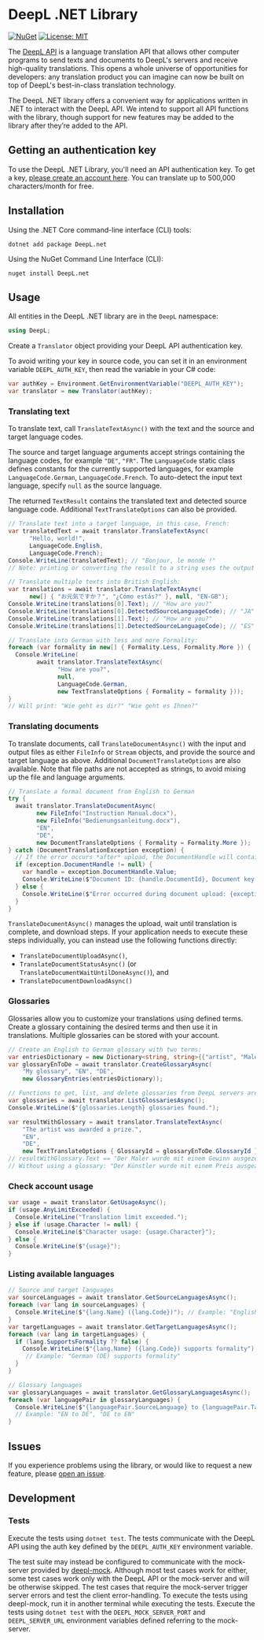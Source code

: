 # DeepL .NET Library

[![NuGet](https://img.shields.io/nuget/v/deepl.net.svg)](https://www.nuget.org/packages/DeepL.net/)
[![License: MIT](https://img.shields.io/badge/license-MIT-blueviolet.svg)](https://github.com/DeepLcom/deepl-dotnet/blob/main/LICENSE)

The [DeepL API](https://www.deepl.com/docs-api?utm_source=github&utm_medium=github-dotnet-readme) is a language
translation API that allows other computer programs to send texts and documents to DeepL's servers and receive
high-quality translations. This opens a whole universe of opportunities for developers: any translation product you can
imagine can now be built on top of DeepL's best-in-class translation technology.

The DeepL .NET library offers a convenient way for applications written in .NET to interact with the DeepL API. We
intend to support all API functions with the library, though support for new features may be added to the library after
they’re added to the API.

## Getting an authentication key

To use the DeepL .NET Library, you'll need an API authentication key. To get a key,
[please create an account here](https://www.deepl.com/pro?utm_source=github&utm_medium=github-dotnet-readme#developer).
You can translate up to 500,000 characters/month for free.

## Installation

Using the .NET Core command-line interface (CLI) tools:

```
dotnet add package DeepL.net
```

Using the NuGet Command Line Interface (CLI):

```
nuget install DeepL.net
```

## Usage

All entities in the DeepL .NET library are in the `DeepL` namespace:

```c#
using DeepL;
```

Create a `Translator` object providing your DeepL API authentication key.

To avoid writing your key in source code, you can set it in an environment variable `DEEPL_AUTH_KEY`, then read the
variable in your C# code:

```c#
var authKey = Environment.GetEnvironmentVariable("DEEPL_AUTH_KEY");
var translator = new Translator(authKey);
```

### Translating text

To translate text, call `TranslateTextAsync()` with the text and the source and target language codes.

The source and target language arguments accept strings containing the language codes, for example `"DE"`, `"FR"`.
The `LanguageCode` static class defines constants for the currently supported languages, for example
`LanguageCode.German`, `LanguageCode.French`. To auto-detect the input text language, specify `null` as the source
language.

The returned `TextResult` contains the translated text and detected source language code.
Additional `TextTranslateOptions` can also be provided.

```c#
// Translate text into a target language, in this case, French:
var translatedText = await translator.TranslateTextAsync(
      "Hello, world!",
      LanguageCode.English,
      LanguageCode.French);
Console.WriteLine(translatedText); // "Bonjour, le monde !"
// Note: printing or converting the result to a string uses the output text.

// Translate multiple texts into British English:
var translations = await translator.TranslateTextAsync(
      new[] { "お元気ですか？", "¿Cómo estás?" }, null, "EN-GB");
Console.WriteLine(translations[0].Text); // "How are you?"
Console.WriteLine(translations[0].DetectedSourceLanguageCode); // "JA"
Console.WriteLine(translations[1].Text); // "How are you?"
Console.WriteLine(translations[1].DetectedSourceLanguageCode); // "ES"

// Translate into German with less and more Formality:
foreach (var formality in new[] { Formality.Less, Formality.More }) {
  Console.WriteLine(
        await translator.TranslateTextAsync(
              "How are you?",
              null,
              LanguageCode.German,
              new TextTranslateOptions { Formality = formality }));
}
// Will print: "Wie geht es dir?" "Wie geht es Ihnen?"
```

### Translating documents

To translate documents, call `TranslateDocumentAsync()` with the input and output files as either `FileInfo` or `Stream`
objects, and provide the source and target language as above. Additional `DocumentTranslateOptions` are also available.
Note that file paths are not accepted as strings, to avoid mixing up the file and language arguments.

```c#
// Translate a formal document from English to German
try {
  await translator.TranslateDocumentAsync(
        new FileInfo("Instruction Manual.docx"),
        new FileInfo("Bedienungsanleitung.docx"),
        "EN",
        "DE",
        new DocumentTranslateOptions { Formality = Formality.More });
} catch (DocumentTranslationException exception) {
  // If the error occurs *after* upload, the DocumentHandle will contain the document ID and key
  if (exception.DocumentHandle != null) {
    var handle = exception.DocumentHandle.Value;
    Console.WriteLine($"Document ID: {handle.DocumentId}, Document key: {handle.DocumentKey}");
  } else {
    Console.WriteLine($"Error occurred during document upload: {exception.Message}");
  }
}
```

`TranslateDocumentAsync()` manages the upload, wait until translation is complete, and download steps. If your
application needs to execute these steps individually, you can instead use the following functions directly:

- `TranslateDocumentUploadAsync()`,
- `TranslateDocumentStatusAsync()` (or `TranslateDocumentWaitUntilDoneAsync()`), and
- `TranslateDocumentDownloadAsync()`

### Glossaries

Glossaries allow you to customize your translations using defined terms. Create a glossary containing the desired terms
and then use it in translations. Multiple glossaries can be stored with your account.

```c#
// Create an English to German glossary with two terms:
var entriesDictionary = new Dictionary<string, string>{{"artist", "Maler"}, {"prize", "Gewinn"}};
var glossaryEnToDe = await translator.CreateGlossaryAsync(
    "My glossary", "EN", "DE",
    new GlossaryEntries(entriesDictionary));

// Functions to get, list, and delete glossaries from DeepL servers are also provided
var glossaries = await translator.ListGlossariesAsync();
Console.WriteLine($"{glossaries.Length} glossaries found.");

var resultWithGlossary = await translator.TranslateTextAsync(
    "The artist was awarded a prize.",
    "EN",
    "DE",
    new TextTranslateOptions { GlossaryId = glossaryEnToDe.GlossaryId });
// resultWithGlossary.Text == "Der Maler wurde mit einem Gewinn ausgezeichnet."
// Without using a glossary: "Der Künstler wurde mit einem Preis ausgezeichnet."
```

### Check account usage

```c#
var usage = await translator.GetUsageAsync();
if (usage.AnyLimitExceeded) {
  Console.WriteLine("Translation limit exceeded.");
} else if (usage.Character != null) {
  Console.WriteLine($"Character usage: {usage.Character}");
} else {
  Console.WriteLine($"{usage}");
}
```

### Listing available languages

```c#
// Source and target languages
var sourceLanguages = await translator.GetSourceLanguagesAsync();
foreach (var lang in sourceLanguages) {
  Console.WriteLine($"{lang.Name} ({lang.Code})"); // Example: "English (EN)"
}
var targetLanguages = await translator.GetTargetLanguagesAsync();
foreach (var lang in targetLanguages) {
  if (lang.SupportsFormality ?? false) {
    Console.WriteLine($"{lang.Name} ({lang.Code}) supports formality");
     // Example: "German (DE) supports formality"
  }
}

// Glossary languages
var glossaryLanguages = await translator.GetGlossaryLanguagesAsync();
foreach (var languagePair in glossaryLanguages) {
  Console.WriteLine($"{languagePair.SourceLanguage} to {languagePair.TargetLanguage}");
  // Example: "EN to DE", "DE to EN"
}
```

## Issues

If you experience problems using the library, or would like to request a new feature, please
[open an issue](https://www.github.com/DeepLcom/deepl-dotnet/issues).

## Development

### Tests

Execute the tests using `dotnet test`. The tests communicate with the DeepL API using the auth key defined by the
`DEEPL_AUTH_KEY` environment variable.

The test suite may instead be configured to communicate with the mock-server provided by
[deepl-mock](https://www.github.com/DeepLcom/deepl-mock). Although most test cases work for either, some test cases work
only with the DeepL API or the mock-server and will be otherwise skipped. The test cases that require the mock-server
trigger server errors and test the client error-handling. To execute the tests using deepl-mock, run it in another
terminal while executing the tests. Execute the tests using `dotnet test` with the `DEEPL_MOCK_SERVER_PORT` and
`DEEPL_SERVER_URL` environment variables defined referring to the mock-server.
